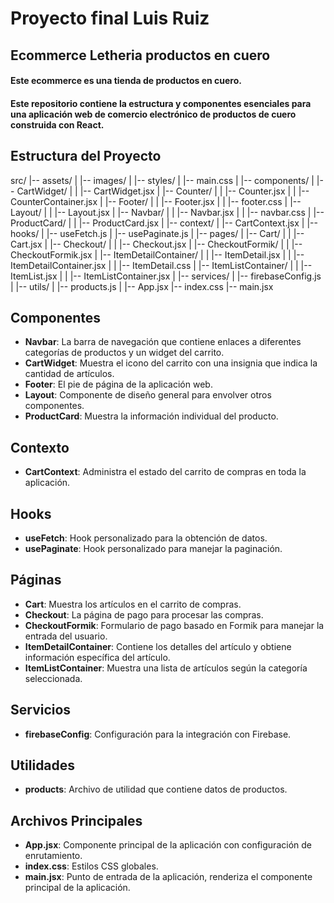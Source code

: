 # Proyecto final Luis Ruiz

## Ecommerce Letheria productos en cuero

####  Este ecommerce es una tienda de productos en cuero.

#### Este repositorio contiene la estructura y componentes esenciales para una aplicación web de comercio electrónico de productos de cuero construida con React.

## Estructura del Proyecto
src/
|-- assets/
|   |-- images/
|   |-- styles/
|       |-- main.css
|
|-- components/
|   |-- CartWidget/
|   |   |-- CartWidget.jsx
|   |-- Counter/
|   |   |-- Counter.jsx
|   |   |-- CounterContainer.jsx
|   |-- Footer/
|   |   |-- Footer.jsx
|   |   |-- footer.css
|   |-- Layout/
|   |   |-- Layout.jsx
|   |-- Navbar/
|   |   |-- Navbar.jsx
|   |   |-- navbar.css
|   |-- ProductCard/
|   |   |-- ProductCard.jsx
|
|-- context/
|   |-- CartContext.jsx
|
|-- hooks/
|   |-- useFetch.js
|   |-- usePaginate.js
|
|-- pages/
|   |-- Cart/
|   |   |-- Cart.jsx
|   |-- Checkout/
|   |   |-- Checkout.jsx
|   |-- CheckoutFormik/
|   |   |-- CheckoutFormik.jsx
|   |-- ItemDetailContainer/
|   |   |-- ItemDetail.jsx
|   |   |-- ItemDetailContainer.jsx
|   |   |-- ItemDetail.css
|   |-- ItemListContainer/
|   |   |-- ItemList.jsx
|   |   |-- ItemListContainer.jsx
|
|-- services/
|   |-- firebaseConfig.js
|
|-- utils/
|   |-- products.js
|
|-- App.jsx
|-- index.css
|-- main.jsx


## Componentes

- **Navbar**: La barra de navegación que contiene enlaces a diferentes categorías de productos y un widget del carrito.
- **CartWidget**: Muestra el icono del carrito con una insignia que indica la cantidad de artículos.
- **Footer**: El pie de página de la aplicación web.
- **Layout**: Componente de diseño general para envolver otros componentes.
- **ProductCard**: Muestra la información individual del producto.

## Contexto

- **CartContext**: Administra el estado del carrito de compras en toda la aplicación.

## Hooks

- **useFetch**: Hook personalizado para la obtención de datos.
- **usePaginate**: Hook personalizado para manejar la paginación.

## Páginas

- **Cart**: Muestra los artículos en el carrito de compras.
- **Checkout**: La página de pago para procesar las compras.
- **CheckoutFormik**: Formulario de pago basado en Formik para manejar la entrada del usuario.
- **ItemDetailContainer**: Contiene los detalles del artículo y obtiene información específica del artículo.
- **ItemListContainer**: Muestra una lista de artículos según la categoría seleccionada.

## Servicios

- **firebaseConfig**: Configuración para la integración con Firebase.

## Utilidades

- **products**: Archivo de utilidad que contiene datos de productos.

## Archivos Principales

- **App.jsx**: Componente principal de la aplicación con configuración de enrutamiento.
- **index.css**: Estilos CSS globales.
- **main.jsx**: Punto de entrada de la aplicación, renderiza el componente principal de la aplicación.
